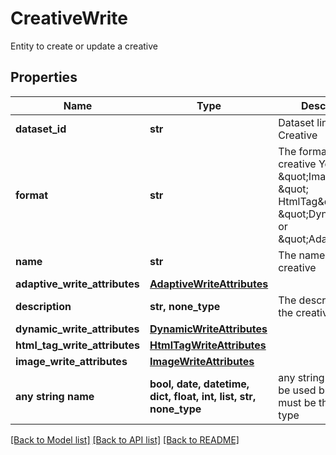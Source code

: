 # CreativeWrite

Entity to create or update a creative

## Properties
Name | Type | Description | Notes
------------ | ------------- | ------------- | -------------
**dataset_id** | **str** | Dataset linked to the Creative | 
**format** | **str** | The format of the creative  You can use \&quot;Image\&quot;, \&quot; HtmlTag\&quot;, \&quot;Dynamic\&quot; or \&quot;Adaptive\&quot; | 
**name** | **str** | The name of the creative | 
**adaptive_write_attributes** | [**AdaptiveWriteAttributes**](AdaptiveWriteAttributes.md) |  | [optional] 
**description** | **str, none_type** | The description of the creative | [optional] 
**dynamic_write_attributes** | [**DynamicWriteAttributes**](DynamicWriteAttributes.md) |  | [optional] 
**html_tag_write_attributes** | [**HtmlTagWriteAttributes**](HtmlTagWriteAttributes.md) |  | [optional] 
**image_write_attributes** | [**ImageWriteAttributes**](ImageWriteAttributes.md) |  | [optional] 
**any string name** | **bool, date, datetime, dict, float, int, list, str, none_type** | any string name can be used but the value must be the correct type | [optional]

[[Back to Model list]](../README.md#documentation-for-models) [[Back to API list]](../README.md#documentation-for-api-endpoints) [[Back to README]](../README.md)


